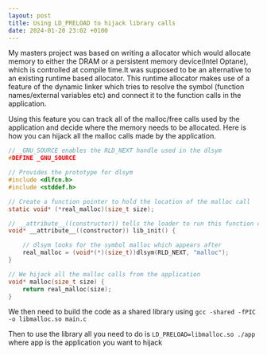 ```yaml
---
layout: post
title: Using LD_PRELOAD to hijack library calls
date: 2024-01-20 23:02 +0100
---
```

My masters project was based on writing a allocator which would allocate memory to either the DRAM or a persistent memory device(Intel Optane), which is controlled at compile time.It was supposed to be an alternative to an existing runtime based allocator.
This runtime allocator makes use of a feature of the dynamic linker which tries to resolve the symbol (function names/external variables etc) and connect it to the function calls in the application.

Using this feature you can track all of the malloc/free calls used by the application and decide where the memory needs to be allocated.
Here is how you can hijack all the malloc calls made by the application.

```C
// _GNU_SOURCE enables the RLD_NEXT handle used in the dlsym
#DEFINE _GNU_SOURCE

// Provides the prototype for dlsym
#include <dlfcn.h>
#include <stddef.h>

// Create a function pointer to hold the location of the malloc call
static void* (*real_malloc)(size_t size);

// __attribute__((constructor)) tells the loader to run this function once the library is loaded
void* __attribute__((constructor)) lib_init() {

    // dlsym looks for the symbol malloc which appears after
    real_malloc = (void*(*)(size_t))dlsym(RLD_NEXT, "malloc");
}

// We hijack all the malloc calls from the application
void* malloc(size_t size) {
    return real_malloc(size);
}
```
We then need to build the code as a shared library using `gcc -shared -fPIC -o libmalloc.so main.c`

Then to use the library all you need to do is `LD_PRELOAD=libmalloc.so ./app` where app is the application you want to hijack
